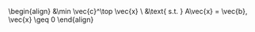 \begin{align}
&\min \vec{c}^\top \vec{x} \\ &\text{ s.t. } A\vec{x} = \vec{b}, \vec{x} \geq 0 
\end{align}